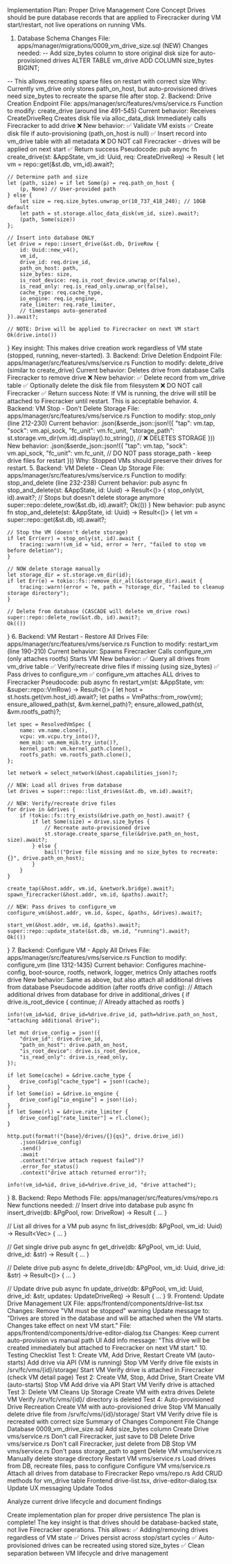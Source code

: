 Implementation Plan: Proper Drive Management
Core Concept
Drives should be pure database records that are applied to Firecracker during VM start/restart, not live operations on running VMs.
1. Database Schema Changes
File: apps/manager/migrations/0009_vm_drive_size.sql (NEW) Changes needed:
-- Add size_bytes column to store original disk size for auto-provisioned drives
ALTER TABLE vm_drive ADD COLUMN size_bytes BIGINT;

-- This allows recreating sparse files on restart with correct size
Why: Currently vm_drive only stores path_on_host, but auto-provisioned drives need size_bytes to recreate the sparse file after stop.
2. Backend: Drive Creation Endpoint
File: apps/manager/src/features/vms/service.rs Function to modify: create_drive (around line 491-545) Current behavior:
Receives CreateDriveReq
Creates disk file via alloc_data_disk
Immediately calls Firecracker to add drive ❌
New behavior:
✅ Validate VM exists
✅ Create disk file if auto-provisioning (path_on_host is null)
✅ Insert record into vm_drive table with all metadata
❌ DO NOT call Firecracker - drives will be applied on next start
✅ Return success
Pseudocode:
pub async fn create_drive(st: &AppState, vm_id: Uuid, req: CreateDriveReq) -> Result<VmDrive> {
    let vm = repo::get(&st.db, vm_id).await?;
    
    // Determine path and size
    let (path, size) = if let Some(p) = req.path_on_host {
        (p, None) // User-provided path
    } else {
        let size = req.size_bytes.unwrap_or(10_737_418_240); // 10GB default
        let path = st.storage.alloc_data_disk(vm_id, size).await?;
        (path, Some(size))
    };
    
    // Insert into database ONLY
    let drive = repo::insert_drive(&st.db, DriveRow {
        id: Uuid::new_v4(),
        vm_id,
        drive_id: req.drive_id,
        path_on_host: path,
        size_bytes: size,
        is_root_device: req.is_root_device.unwrap_or(false),
        is_read_only: req.is_read_only.unwrap_or(false),
        cache_type: req.cache_type,
        io_engine: req.io_engine,
        rate_limiter: req.rate_limiter,
        // timestamps auto-generated
    }).await?;
    
    // NOTE: Drive will be applied to Firecracker on next VM start
    Ok(drive.into())
}
Key insight: This makes drive creation work regardless of VM state (stopped, running, never-started).
3. Backend: Drive Deletion Endpoint
File: apps/manager/src/features/vms/service.rs Function to modify: delete_drive (similar to create_drive) Current behavior:
Deletes drive from database
Calls Firecracker to remove drive ❌
New behavior:
✅ Delete record from vm_drive table
✅ Optionally delete the disk file from filesystem
❌ DO NOT call Firecracker
✅ Return success
Note: If VM is running, the drive will still be attached to Firecracker until restart. This is acceptable behavior.
4. Backend: VM Stop - Don't Delete Storage
File: apps/manager/src/features/vms/service.rs Function to modify: stop_only (line 212-230) Current behavior:
.json(&serde_json::json!({
    "tap": vm.tap,
    "sock": vm.api_sock,
    "fc_unit": vm.fc_unit,
    "storage_path": st.storage.vm_dir(vm.id).display().to_string(), // ❌ DELETES STORAGE
}))
New behavior:
.json(&serde_json::json!({
    "tap": vm.tap,
    "sock": vm.api_sock,
    "fc_unit": vm.fc_unit,
    // DO NOT pass storage_path - keep drive files for restart
}))
Why: Stopped VMs should preserve their drives for restart.
5. Backend: VM Delete - Clean Up Storage
File: apps/manager/src/features/vms/service.rs Function to modify: stop_and_delete (line 232-238) Current behavior:
pub async fn stop_and_delete(st: &AppState, id: Uuid) -> Result<()> {
    stop_only(st, id).await?; // Stops but doesn't delete storage anymore
    super::repo::delete_row(&st.db, id).await?;
    Ok(())
}
New behavior:
pub async fn stop_and_delete(st: &AppState, id: Uuid) -> Result<()> {
    let vm = super::repo::get(&st.db, id).await?;
    
    // Stop the VM (doesn't delete storage)
    if let Err(err) = stop_only(st, id).await {
        tracing::warn!(vm_id = %id, error = ?err, "failed to stop vm before deletion");
    }
    
    // NOW delete storage manually
    let storage_dir = st.storage.vm_dir(id);
    if let Err(e) = tokio::fs::remove_dir_all(&storage_dir).await {
        tracing::warn!(error = ?e, path = ?storage_dir, "failed to cleanup storage directory");
    }
    
    // Delete from database (CASCADE will delete vm_drive rows)
    super::repo::delete_row(&st.db, id).await?;
    Ok(())
}
6. Backend: VM Restart - Restore All Drives
File: apps/manager/src/features/vms/service.rs Function to modify: restart_vm (line 190-210) Current behavior:
Spawns Firecracker
Calls configure_vm (only attaches rootfs)
Starts VM
New behavior:
✅ Query all drives from vm_drive table
✅ Verify/recreate drive files if missing (using size_bytes)
✅ Pass drives to configure_vm
✅ configure_vm attaches ALL drives to Firecracker
Pseudocode:
pub async fn restart_vm(st: &AppState, vm: &super::repo::VmRow) -> Result<()> {
    let host = st.hosts.get(vm.host_id).await?;
    let paths = VmPaths::from_row(vm);
    ensure_allowed_path(st, &vm.kernel_path)?;
    ensure_allowed_path(st, &vm.rootfs_path)?;
    
    let spec = ResolvedVmSpec {
        name: vm.name.clone(),
        vcpu: vm.vcpu.try_into()?,
        mem_mib: vm.mem_mib.try_into()?,
        kernel_path: vm.kernel_path.clone(),
        rootfs_path: vm.rootfs_path.clone(),
    };

    let network = select_network(&host.capabilities_json)?;
    
    // NEW: Load all drives from database
    let drives = super::repo::list_drives(&st.db, vm.id).await?;
    
    // NEW: Verify/recreate drive files
    for drive in &drives {
        if !tokio::fs::try_exists(&drive.path_on_host).await? {
            if let Some(size) = drive.size_bytes {
                // Recreate auto-provisioned drive
                st.storage.create_sparse_file(&drive.path_on_host, size).await?;
            } else {
                bail!("Drive file missing and no size_bytes to recreate: {}", drive.path_on_host);
            }
        }
    }
    
    create_tap(&host.addr, vm.id, &network.bridge).await?;
    spawn_firecracker(&host.addr, vm.id, &paths).await?;
    
    // NEW: Pass drives to configure_vm
    configure_vm(&host.addr, vm.id, &spec, &paths, &drives).await?;
    
    start_vm(&host.addr, vm.id, &paths).await?;
    super::repo::update_state(&st.db, vm.id, "running").await?;
    Ok(())
}
7. Backend: Configure VM - Apply All Drives
File: apps/manager/src/features/vms/service.rs Function to modify: configure_vm (line 1312-1435) Current behavior:
Configures machine-config, boot-source, rootfs, network, logger, metrics
Only attaches rootfs drive
New behavior:
Same as above, but also attach all additional drives from database
Pseudocode addition (after rootfs drive config):
// Attach additional drives from database
for drive in additional_drives {
    if drive.is_root_device {
        continue; // Already attached as rootfs
    }
    
    info!(vm_id=%id, drive_id=%drive.drive_id, path=%drive.path_on_host, "attaching additional drive");
    
    let mut drive_config = json!({
        "drive_id": drive.drive_id,
        "path_on_host": drive.path_on_host,
        "is_root_device": drive.is_root_device,
        "is_read_only": drive.is_read_only,
    });
    
    if let Some(cache) = &drive.cache_type {
        drive_config["cache_type"] = json!(cache);
    }
    if let Some(io) = &drive.io_engine {
        drive_config["io_engine"] = json!(io);
    }
    if let Some(rl) = &drive.rate_limiter {
        drive_config["rate_limiter"] = rl.clone();
    }
    
    http.put(format!("{base}/drives/{}{qs}", drive.drive_id))
        .json(&drive_config)
        .send()
        .await
        .context("drive attach request failed")?
        .error_for_status()
        .context("drive attach returned error")?;
    
    info!(vm_id=%id, drive_id=%drive.drive_id, "drive attached");
}
8. Backend: Repo Methods
File: apps/manager/src/features/vms/repo.rs New functions needed:
// Insert drive into database
pub async fn insert_drive(db: &PgPool, row: DriveRow) -> Result<DriveRow> { ... }

// List all drives for a VM
pub async fn list_drives(db: &PgPool, vm_id: Uuid) -> Result<Vec<DriveRow>> { ... }

// Get single drive
pub async fn get_drive(db: &PgPool, vm_id: Uuid, drive_id: &str) -> Result<DriveRow> { ... }

// Delete drive
pub async fn delete_drive(db: &PgPool, vm_id: Uuid, drive_id: &str) -> Result<()> { ... }

// Update drive
pub async fn update_drive(db: &PgPool, vm_id: Uuid, drive_id: &str, updates: UpdateDriveReq) -> Result<DriveRow> { ... }
9. Frontend: Update Drive Management UX
File: apps/frontend/components/drive-list.tsx Changes:
Remove "VM must be stopped" warning
Update message to: "Drives are stored in the database and will be attached when the VM starts. Changes take effect on next VM start."
File: apps/frontend/components/drive-editor-dialog.tsx Changes:
Keep current auto-provision vs manual path UI
Add info message: "This drive will be created immediately but attached to Firecracker on next VM start."
10. Testing Checklist
Test 1: Create VM, Add Drive, Restart
Create VM (auto-starts)
Add drive via API (VM is running)
Stop VM
Verify drive file exists in /srv/fc/vms/{id}/storage/
Start VM
Verify drive is attached in Firecracker (check VM detail page)
Test 2: Create VM, Stop, Add Drive, Start
Create VM (auto-starts)
Stop VM
Add drive via API
Start VM
Verify drive is attached
Test 3: Delete VM Cleans Up Storage
Create VM with extra drives
Delete VM
Verify /srv/fc/vms/{id}/ directory is deleted
Test 4: Auto-provisioned Drive Recreation
Create VM with auto-provisioned drive
Stop VM
Manually delete drive file from /srv/fc/vms/{id}/storage/
Start VM
Verify drive file is recreated with correct size
Summary of Changes
Component	File	Change
Database	0009_vm_drive_size.sql	Add size_bytes column
Create Drive	vms/service.rs	Don't call Firecracker, just save to DB
Delete Drive	vms/service.rs	Don't call Firecracker, just delete from DB
Stop VM	vms/service.rs	Don't pass storage_path to agent
Delete VM	vms/service.rs	Manually delete storage directory
Restart VM	vms/service.rs	Load drives from DB, recreate files, pass to configure
Configure VM	vms/service.rs	Attach all drives from database to Firecracker
Repo	vms/repo.rs	Add CRUD methods for vm_drive table
Frontend	drive-list.tsx, drive-editor-dialog.tsx	Update UX messaging
Update Todos

Analyze current drive lifecycle and document findings

Create implementation plan for proper drive persistence
The plan is complete! The key insight is that drives should be database-backed state, not live Firecracker operations. This allows:
✅ Adding/removing drives regardless of VM state
✅ Drives persist across stop/start cycles
✅ Auto-provisioned drives can be recreated using stored size_bytes
✅ Clean separation between VM lifecycle and drive management